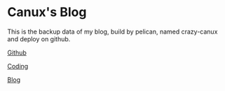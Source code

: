 # Canux's Blog

This is the backup data of my blog, build by pelican, named crazy-canux and deploy on github.

[Github](http://crazy-canux.github.io/)

[Coding](http://canux.coding.me/Canux/)

[Blog](http://canuxcheng.com)

